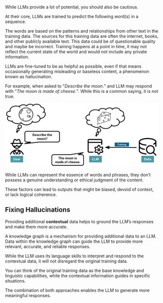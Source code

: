While LLMs provide a lot of potential, you should also be cautious.

At their core, LLMs are trained to predict the following word(s) in a sequence.

The words are based on the patterns and relationships from other text in the training data. The sources for this training data are often the internet, books, and other publicly available text. This data could be of questionable quality and maybe be incorrect. Training happens at a point in time, it may not reflect the current state of the world and would not include any private information.

LLMs are fine-tuned to be as helpful as possible, even if that means occasionally generating misleading or baseless content, a phenomenon known as hallucination.

For example, when asked to "*Describe the moon.*" and LLM may respond with "*The moon is made of cheese.*". While this is a common saying, it is not true.

![confused_llm](confused-llm.svg)

While LLMs can represent the essence of words and phrases, they don’t possess a genuine understanding or ethical judgment of the content.

These factors can lead to outputs that might be biased, devoid of context, or lack logical coherence.

## Fixing Hallucinations
Providing additional **contextual** data helps to ground the LLM’s responses and make them more accurate.

A knowledge graph is a mechanism for providing additional data to an LLM. Data within the knowledge graph can guide the LLM to provide more relevant, accurate, and reliable responses.

While the LLM uses its language skills to interpret and respond to the contextual data, it will not disregard the original training data.

You can think of the original training data as the base knowledge and linguistic capabilities, while the contextual information guides in specific situations.

The combination of both approaches enables the LLM to generate more meaningful responses.
